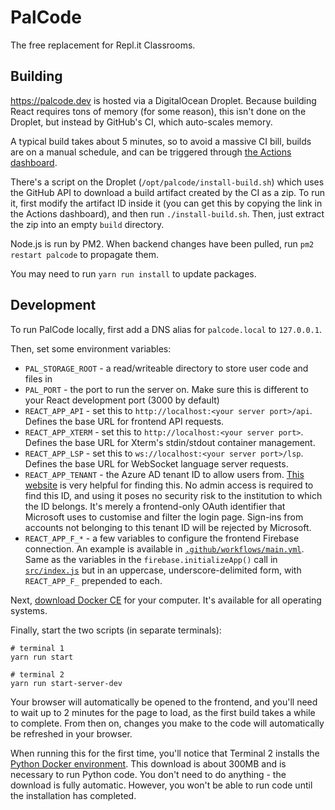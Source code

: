 # PalCode
The free replacement for Repl.it Classrooms.

## Building
https://palcode.dev is hosted via a DigitalOcean Droplet. Because building React requires tons of memory (for some reason), this isn't done on the Droplet, but instead by GitHub's CI, which auto-scales memory.

A typical build takes about 5 minutes, so to avoid a massive CI bill, builds are on a manual schedule, and can be triggered through [the Actions dashboard](https://github.com/palkerecsenyi/palcode/actions?query=workflow%3ACI).

There's a script on the Droplet (`/opt/palcode/install-build.sh`) which uses the GitHub API to download a build artifact created by the CI as a zip. To run it, first modify the artifact ID inside it (you can get this by copying the link in the Actions dashboard), and then run `./install-build.sh`. Then, just extract the zip into an empty `build` directory.

Node.js is run by PM2. When backend changes have been pulled, run `pm2 restart palcode` to propagate them.

You may need to run `yarn run install` to update packages.

## Development
To run PalCode locally, first add a DNS alias for `palcode.local` to `127.0.0.1`.

Then, set some environment variables:

- `PAL_STORAGE_ROOT` - a read/writeable directory to store user code and files in
- `PAL_PORT` - the port to run the server on. Make sure this is different to your React development port (3000 by default)
- `REACT_APP_API` - set this to `http://localhost:<your server port>/api`. Defines the base URL for frontend API requests.
- `REACT_APP_XTERM` - set this to `http://localhost:<your server port>`. Defines the base URL for Xterm's stdin/stdout container management.
- `REACT_APP_LSP` - set this to `ws://localhost:<your server port>/lsp`. Defines the base URL for WebSocket language server requests.
- `REACT_APP_TENANT` - the Azure AD tenant ID to allow users from. [This website](https://www.whatismytenantid.com/) is very helpful for finding this. No admin access is required to find this ID, and using it poses no security risk to the institution to which the ID belongs. It's merely a frontend-only OAuth identifier that Microsoft uses to customise and filter the login page. Sign-ins from accounts not belonging to this tenant ID will be rejected by Microsoft.
- `REACT_APP_F_*` - a few variables to configure the frontend Firebase connection. An example is available in [`.github/workflows/main.yml`](https://github.com/palkerecsenyi/palcode/blob/master/.github/workflows/main.yml#L31). Same as the variables in the `firebase.initializeApp()` call in [`src/index.js`](https://github.com/palkerecsenyi/palcode/blob/master/src/index.js#L7) but in an uppercase, underscore-delimited form, with `REACT_APP_F_` prepended to each.

Next, [download Docker CE](https://docs.docker.com/get-docker/) for your computer. It's available for all operating systems.

Finally, start the two scripts (in separate terminals):

```shell script
# terminal 1
yarn run start
```
```shell script
# terminal 2
yarn run start-server-dev
```

Your browser will automatically be opened to the frontend, and you'll need to wait up to 2 minutes for the page to load, as the first build takes a while to complete. From then on, changes you make to the code will automatically be refreshed in your browser.

When running this for the first time, you'll notice that Terminal 2 installs the [Python Docker environment](https://hub.docker.com/_/python). This download is about 300MB and is necessary to run Python code. You don't need to do anything - the download is fully automatic. However, you won't be able to run code until the installation has completed.
